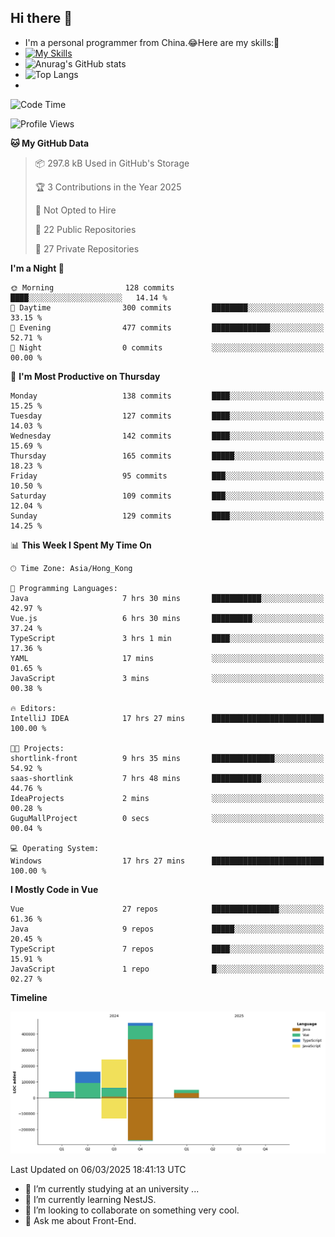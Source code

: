 ## Hi there 👋
- I'm a personal programmer from China.😂Here are my skills:🤔
- [![My Skills](https://skillicons.dev/icons?i=js,html,css,vue,typescript,java,golang)](https://skillicons.dev)
- ![Anurag's GitHub stats](https://github-readme-stats.vercel.app/api?username=FluffyChi-Xing&count_private=true&show_icons=true&theme=radical)
- ![Top Langs](https://github-readme-stats.vercel.app/api/top-langs/?username=FluffyChi-Xing)
- <!--START_SECTION:waka-->
![Code Time](http://img.shields.io/badge/Code%20Time-1%2C148%20hrs%2020%20mins-blue)

![Profile Views](http://img.shields.io/badge/Profile%20Views-0-blue)

**🐱 My GitHub Data** 

> 📦 297.8 kB Used in GitHub's Storage 
 > 
> 🏆 3 Contributions in the Year 2025
 > 
> 🚫 Not Opted to Hire
 > 
> 📜 22 Public Repositories 
 > 
> 🔑 27 Private Repositories 
 > 
**I'm a Night 🦉** 

```text
🌞 Morning                128 commits         ████░░░░░░░░░░░░░░░░░░░░░   14.14 % 
🌆 Daytime                300 commits         ████████░░░░░░░░░░░░░░░░░   33.15 % 
🌃 Evening                477 commits         █████████████░░░░░░░░░░░░   52.71 % 
🌙 Night                  0 commits           ░░░░░░░░░░░░░░░░░░░░░░░░░   00.00 % 
```
📅 **I'm Most Productive on Thursday** 

```text
Monday                   138 commits         ████░░░░░░░░░░░░░░░░░░░░░   15.25 % 
Tuesday                  127 commits         ████░░░░░░░░░░░░░░░░░░░░░   14.03 % 
Wednesday                142 commits         ████░░░░░░░░░░░░░░░░░░░░░   15.69 % 
Thursday                 165 commits         █████░░░░░░░░░░░░░░░░░░░░   18.23 % 
Friday                   95 commits          ███░░░░░░░░░░░░░░░░░░░░░░   10.50 % 
Saturday                 109 commits         ███░░░░░░░░░░░░░░░░░░░░░░   12.04 % 
Sunday                   129 commits         ████░░░░░░░░░░░░░░░░░░░░░   14.25 % 
```


📊 **This Week I Spent My Time On** 

```text
🕑︎ Time Zone: Asia/Hong_Kong

💬 Programming Languages: 
Java                     7 hrs 30 mins       ███████████░░░░░░░░░░░░░░   42.97 % 
Vue.js                   6 hrs 30 mins       █████████░░░░░░░░░░░░░░░░   37.24 % 
TypeScript               3 hrs 1 min         ████░░░░░░░░░░░░░░░░░░░░░   17.36 % 
YAML                     17 mins             ░░░░░░░░░░░░░░░░░░░░░░░░░   01.65 % 
JavaScript               3 mins              ░░░░░░░░░░░░░░░░░░░░░░░░░   00.38 % 

🔥 Editors: 
IntelliJ IDEA            17 hrs 27 mins      █████████████████████████   100.00 % 

🐱‍💻 Projects: 
shortlink-front          9 hrs 35 mins       ██████████████░░░░░░░░░░░   54.92 % 
saas-shortlink           7 hrs 48 mins       ███████████░░░░░░░░░░░░░░   44.76 % 
IdeaProjects             2 mins              ░░░░░░░░░░░░░░░░░░░░░░░░░   00.28 % 
GuguMallProject          0 secs              ░░░░░░░░░░░░░░░░░░░░░░░░░   00.04 % 

💻 Operating System: 
Windows                  17 hrs 27 mins      █████████████████████████   100.00 % 
```

**I Mostly Code in Vue** 

```text
Vue                      27 repos            ███████████████░░░░░░░░░░   61.36 % 
Java                     9 repos             █████░░░░░░░░░░░░░░░░░░░░   20.45 % 
TypeScript               7 repos             ████░░░░░░░░░░░░░░░░░░░░░   15.91 % 
JavaScript               1 repo              █░░░░░░░░░░░░░░░░░░░░░░░░   02.27 % 
```



**Timeline**

![Lines of Code chart](https://raw.githubusercontent.com/FluffyChi-Xing/FluffyChi-Xing/main/assets/bar_graph.png)


 Last Updated on 06/03/2025 18:41:13 UTC
<!--END_SECTION:waka-->
- 🔭 I’m currently studying at an university ...
- 🌱 I’m currently learning NestJS.
- 👯 I’m looking to collaborate on something very cool.
- 💬 Ask me about Front-End.
